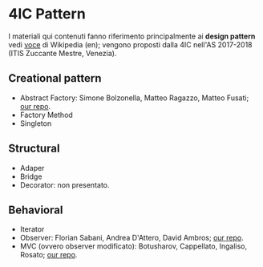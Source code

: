 # 4IC Pattern

I materiali qui contenuti fanno riferimento principalmente ai **design pattern** vedi [voce](https://en.wikipedia.org/wiki/Design_Patterns) di Wikipedia (en); vengono proposti dalla 4IC nell'AS 2017-2018 (ITIS Zuccante Mestre, Venezia).

## Creational pattern

- Abstract Factory: Simone Bolzonella, Matteo Ragazzo, Matteo Fusati; [our repo](https://github.com/Bolzo13/Abstract-Factory).
- Factory Method
- Singleton

## Structural

- Adaper
- Bridge
- Decorator: non presentato.

## Behavioral

- Iterator
- Observer: Florian Sabani, Andrea D'Attero, David Ambros; [our repo](https://github.com/datteroandrea/Pattern_Observer).
- MVC (ovvero observer modificato): Botusharov, Cappellato, Ingaliso, Rosato; [our repo](https://github.com/ObZenTish/Pattern-MVC).
